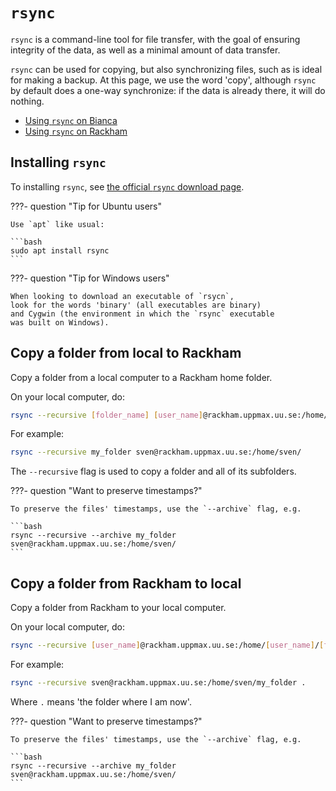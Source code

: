 # `rsync`

`rsync` is a command-line tool for file transfer,
with the goal of ensuring integrity of the data,
as well as a minimal amount of data transfer.

`rsync` can be used for copying, but also synchronizing files,
such as is ideal for making a backup. At this page, we use the word 'copy',
although `rsync` by default does a one-way synchronize: if the data is already
there, it will do nothing.

- [Using `rsync` on Bianca](../software/rsync_on_bianca.md)
- [Using `rsync` on Rackham](../software/rsync_on_rackham.md)

## Installing `rsync`

To installing `rsync`, see [the official `rsync` download page](https://rsync.samba.org/download.html).

???- question "Tip for Ubuntu users"

    Use `apt` like usual:

    ```bash
    sudo apt install rsync
    ```

???- question "Tip for Windows users"

    When looking to download an executable of `rsycn`,
    look for the words 'binary' (all executables are binary)
    and Cygwin (the environment in which the `rsync` executable
    was built on Windows).

## Copy a folder from local to Rackham

Copy a folder from a local computer to a Rackham home folder.

On your local computer, do:

```bash
rsync --recursive [folder_name] [user_name]@rackham.uppmax.uu.se:/home/[user_name]/
```

For example:

```bash
rsync --recursive my_folder sven@rackham.uppmax.uu.se:/home/sven/
```

The `--recursive` flag is used to
copy a folder and all of its subfolders.

???- question "Want to preserve timestamps?"

    To preserve the files' timestamps, use the `--archive` flag, e.g.

    ```bash
    rsync --recursive --archive my_folder sven@rackham.uppmax.uu.se:/home/sven/
    ```

## Copy a folder from Rackham to local

Copy a folder from Rackham
to your local computer.

On your local computer, do:

```bash
rsync --recursive [user_name]@rackham.uppmax.uu.se:/home/[user_name]/[folder_name] [local_folder_destination]
```

For example:

```bash
rsync --recursive sven@rackham.uppmax.uu.se:/home/sven/my_folder .
```

Where `.` means 'the folder where I am now'.

???- question "Want to preserve timestamps?"

    To preserve the files' timestamps, use the `--archive` flag, e.g.

    ```bash
    rsync --recursive --archive my_folder sven@rackham.uppmax.uu.se:/home/sven/
    ```
